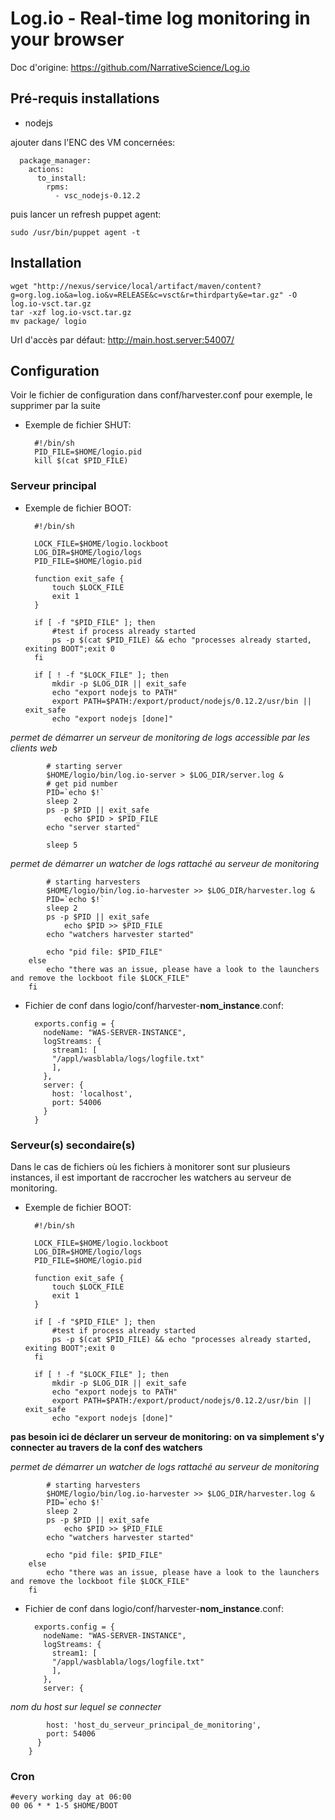 Log.io - Real-time log monitoring in your browser
=================================================

Doc d'origine: https://github.com/NarrativeScience/Log.io 

## Pré-requis installations

- nodejs

ajouter dans l'ENC des VM concernées: 

      package_manager:
        actions:
          to_install:
            rpms:
              - vsc_nodejs-0.12.2

puis lancer un refresh puppet agent: 

    sudo /usr/bin/puppet agent -t

## Installation

    wget "http://nexus/service/local/artifact/maven/content?g=org.log.io&a=log.io&v=RELEASE&c=vsct&r=thirdparty&e=tar.gz" -O log.io-vsct.tar.gz
    tar -xzf log.io-vsct.tar.gz
    mv package/ logio

Url d'accès par défaut: http://main.host.server:54007/

## Configuration

Voir le fichier de configuration dans conf/harvester.conf pour exemple, le supprimer par la suite

- Exemple de fichier SHUT: 

 
        #!/bin/sh
        PID_FILE=$HOME/logio.pid
        kill $(cat $PID_FILE)


### Serveur principal

- Exemple de fichier BOOT: 


        #!/bin/sh
        
        LOCK_FILE=$HOME/logio.lockboot
        LOG_DIR=$HOME/logio/logs
        PID_FILE=$HOME/logio.pid
        
        function exit_safe {
        	touch $LOCK_FILE
        	exit 1
        }
        
        if [ -f "$PID_FILE" ]; then
        	#test if process already started
        	ps -p $(cat $PID_FILE) && echo "processes already started, exiting BOOT";exit 0
        fi
        
        if [ ! -f "$LOCK_FILE" ]; then
        	mkdir -p $LOG_DIR || exit_safe
        	echo "export nodejs to PATH"
        	export PATH=$PATH:/export/product/nodejs/0.12.2/usr/bin || exit_safe 
        	echo "export nodejs [done]"


*permet de démarrer un serveur de monitoring de logs accessible par les clients web*

        	# starting server
        	$HOME/logio/bin/log.io-server > $LOG_DIR/server.log &
        	# get pid number
        	PID=`echo $!`
        	sleep 2 
        	ps -p $PID || exit_safe
                echo $PID > $PID_FILE
        	echo "server started"
        
        	sleep 5

*permet de démarrer un watcher de logs rattaché au serveur de monitoring*

        	# starting harvesters
        	$HOME/logio/bin/log.io-harvester >> $LOG_DIR/harvester.log &
        	PID=`echo $!`
        	sleep 2 
        	ps -p $PID || exit_safe
                echo $PID >> $PID_FILE
        	echo "watchers harvester started"
        
        	echo "pid file: $PID_FILE"
        else
        	echo "there was an issue, please have a look to the launchers and remove the lockboot file $LOCK_FILE"
        fi


- Fichier de conf dans logio/conf/harvester-**nom_instance**.conf: 


        exports.config = {
          nodeName: "WAS-SERVER-INSTANCE",
          logStreams: {
            stream1: [
        	"/appl/wasblabla/logs/logfile.txt"
            ],
          },
          server: {
            host: 'localhost',
            port: 54006
          }
        }


### Serveur(s) secondaire(s)

Dans le cas de fichiers où les fichiers à monitorer sont sur plusieurs instances, il est important de raccrocher les watchers au serveur de monitoring.

- Exemple de fichier BOOT: 


        #!/bin/sh
        
        LOCK_FILE=$HOME/logio.lockboot
        LOG_DIR=$HOME/logio/logs
        PID_FILE=$HOME/logio.pid
        
        function exit_safe {
        	touch $LOCK_FILE
        	exit 1
        }
        
        if [ -f "$PID_FILE" ]; then
        	#test if process already started
        	ps -p $(cat $PID_FILE) && echo "processes already started, exiting BOOT";exit 0
        fi
        
        if [ ! -f "$LOCK_FILE" ]; then
        	mkdir -p $LOG_DIR || exit_safe
        	echo "export nodejs to PATH"
        	export PATH=$PATH:/export/product/nodejs/0.12.2/usr/bin || exit_safe 
        	echo "export nodejs [done]"


**pas besoin ici de déclarer un serveur de monitoring: on va simplement s'y connecter au travers de la conf des watchers**

*permet de démarrer un watcher de logs rattaché au serveur de monitoring*

        	# starting harvesters
        	$HOME/logio/bin/log.io-harvester >> $LOG_DIR/harvester.log &
        	PID=`echo $!`
        	sleep 2 
        	ps -p $PID || exit_safe
                echo $PID >> $PID_FILE
        	echo "watchers harvester started"
        
        	echo "pid file: $PID_FILE"
        else
        	echo "there was an issue, please have a look to the launchers and remove the lockboot file $LOCK_FILE"
        fi


- Fichier de conf dans logio/conf/harvester-**nom_instance**.conf: 


        exports.config = {
          nodeName: "WAS-SERVER-INSTANCE",
          logStreams: {
            stream1: [
        	"/appl/wasblabla/logs/logfile.txt"
            ],
          },
          server: {
*nom du host sur lequel se connecter*

            host: 'host_du_serveur_principal_de_monitoring',
            port: 54006
          }
        }


### Cron

    #every working day at 06:00
    00 06 * * 1-5 $HOME/BOOT